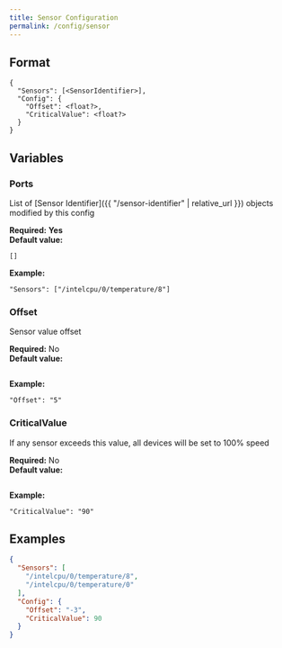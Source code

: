 ```yaml
---
title: Sensor Configuration
permalink: /config/sensor
---
```


## Format

~~~
{
  "Sensors": [<SensorIdentifier>],
  "Config": {
    "Offset": <float?>,
    "CriticalValue": <float?>
  }
}
~~~

## Variables

### Ports
<div class="variable-block" markdown="block">

List of [Sensor Identifier]({{ "/sensor-identifier" | relative_url }}) objects modified by this config

**Required:** **Yes**<br>
**Default value:**

~~~
[]
~~~
**Example:**

~~~
"Sensors": ["/intelcpu/0/temperature/8"]
~~~

</div>

### Offset
<div class="variable-block" markdown="block">

Sensor value offset

**Required:** No<br>
**Default value:**

~~~
~~~
**Example:**

~~~
"Offset": "5"
~~~

</div>

### CriticalValue
<div class="variable-block" markdown="block">

If any sensor exceeds this value, all devices will be set to 100% speed

**Required:** No<br>
**Default value:**

~~~
~~~
**Example:**

~~~
"CriticalValue": "90"
~~~

</div>

## Examples
~~~ json
{
  "Sensors": [
    "/intelcpu/0/temperature/8",
    "/intelcpu/0/temperature/0"
  ],
  "Config": {
    "Offset": "-3",
    "CriticalValue": 90
  }
}
~~~